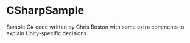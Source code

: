 # CSharpSample
Sample C# code written by Chris Boston with some extra comments to explain Unity-specific decisions.
